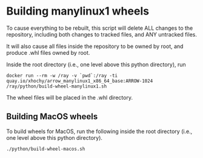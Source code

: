 # Building manylinux1 wheels

To cause everything to be rebuilt, this script will delete ALL changes to the
repository, including both changes to tracked files, and ANY untracked files.

It will also cause all files inside the repository to be owned by root, and
produce .whl files owned by root.

Inside the root directory (i.e., one level above this python directory), run

```
docker run --rm -w /ray -v `pwd`:/ray -ti quay.io/xhochy/arrow_manylinux1_x86_64_base:ARROW-1024 /ray/python/build-wheel-manylinux1.sh
```

The wheel files will be placed in the .whl directory.

## Building MacOS wheels

To build wheels for MacOS, run the following inside the root directory (i.e.,
one level above this python directory).

```
./python/build-wheel-macos.sh
```
